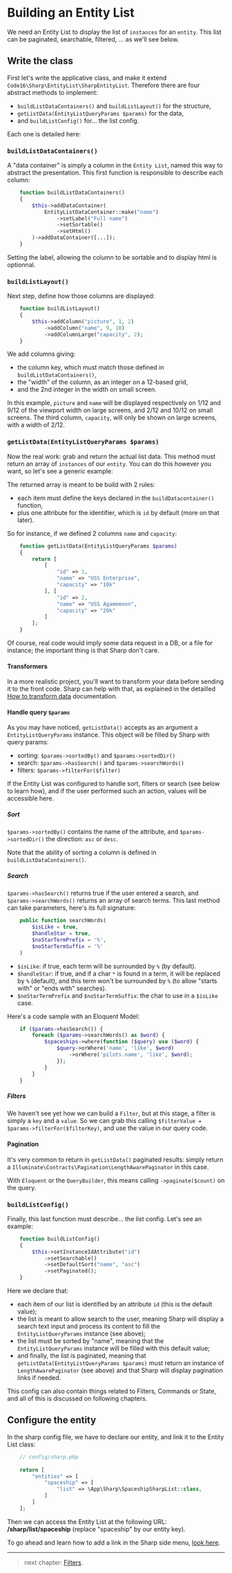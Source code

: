 # Building an Entity List

We need an Entity List to display the list of `instances` for an `entity`. This list can be paginated, searchable, filtered, ... as we'll see below.

## Write the class

First let's write the applicative class, and make it extend `Code16\Sharp\EntityList\SharpEntityList`. Therefore there are four abstract methods to implement:

- `buildListDataContainers()` and `buildListLayout()` for the structure, 
- `getListData(EntityListQueryParams $params)` for the data,
- and `buildListConfig()` for... the list config.

Each one is detailed here:

### `buildListDataContainers()`

A "data container" is simply a column in the `Entity List`, named this way to abstract the presentation. This first function is responsible to describe each column:

```php
    function buildListDataContainers()
    {
        $this->addDataContainer(
            EntityListDataContainer::make("name")
                ->setLabel("Full name")
                ->setSortable()
                ->setHtml()
        )->addDataContainer([...]);
    }
```

Setting the label, allowing the column to be sortable and to display html is optionnal.

### `buildListLayout()`

Next step, define how those columns are displayed:

```php
    function buildListLayout()
    {
        $this->addColumn("picture", 1, 2)
            ->addColumn("name", 9, 10)
            ->addColumnLarge("capacity", 2);
    }
```

We add columns giving:

- the column key, which must match those defined in `buildListDataContainers()`,
- the "width" of the column, as an integer on a 12-based grid,
- and the 2nd integer in the width on small screen.

In this example, `picture` and `name` will be displayed respectively on 1/12 and 9/12 of the viewport width on large screens, and 2/12 and 10/12 on small screens. The third column, `capacity`, will only be shown on large screens, with a width of 2/12.

### `getListData(EntityListQueryParams $params)`

Now the real work: grab and return the actual list data. This method must return an array of `instances` of our `entity`. You can do this however you want, so let's see a generic example:

The returned array is meant to be build with 2 rules:

- each item must define the keys declared in the `buildDatacontainer()` function,
- plus one attribute for the identifier, which is `id` by default (more on that later).

So for instance, if we defined 2 columns `name` and `capacity`:

```php
    function getListData(EntityListQueryParams $params)
    {
	    return [
            [
                "id" => 1,
                "name" => "USS Enterprise",
                "capacity" => "10k"
            ], [
                "id" => 2,
                "name" => "USS Agamemnon",
                "capacity" => "20k"			
            ]
        ];
    }
```

Of course, real code would imply some data request in a DB, or a file for instance; the important thing is that Sharp don't care.


#### Transformers

In a more realistic project, you'll want to transform your data before sending it to the front code. Sharp can help with that, as explained in the detailled [How to transform data](how-to-transform-data.md) documentation.

#### Handle query `$params`

As you may have noticed, `getListData()` accepts as an argument a `EntityListQueryParams` instance. This object will be filled by Sharp with query params:

- sorting: `$params->sortedBy()` and `$params->sortedDir()`
- search: `$params->hasSearch()` and `$params->searchWords()`
- filters: `$params->filterFor($filter)`

If the Entity List was configured to handle sort, filters or search (see below to learn how), and if the user performed such an action, values will be accessible here.

##### Sort

`$params->sortedBy()` contains the name of the attribute, and `$params->sortedDir()` the direction: `asc` or `desc`.

Note that the ability of sorting a column is defined in `buildListDataContainers()`.

##### Search

`$params->hasSearch()` returns true if the user entered a search, and `$params->searchWords()` returns an array of search terms. This last method can take parameters, here's its full signature:

```php
    public function searchWords(
        $isLike = true,
        $handleStar = true,
        $noStarTermPrefix = '%',
        $noStarTermSuffix = '%'
    )
```

- `$isLike`: if true, each term will be surrounded by `%` (by default).
- `$handleStar`: if true, and if a char `*` is found in a term, it will be replaced by `%` (default), and this term won't be surrounded by `%` (to allow "starts with" or "ends with" searches).
- `$noStarTermPrefix` and `$noStarTermSuffix`: the char to use in a `$isLike` case.

Here's a code sample with an Eloquent Model:

```php
    if ($params->hasSearch()) {
        foreach ($params->searchWords() as $word) {
            $spaceships->where(function ($query) use ($word) {
                $query->orWhere('name', 'like', $word)
                    ->orWhere('pilots.name', 'like', $word);
                });
            }
        }
    }
```

##### Filters

We haven't see yet how we can build a `Filter`, but at this stage, a filter is simply a `key` and a `value`. So we can grab this calling `$filterValue = $params->filterFor($filterKey)`, and use the value in our query code.

#### Pagination

It's very common to return in `getListData()` paginated results:  simply return a `Illuminate\Contracts\Pagination\LengthAwarePaginator` in this case.

With `Eloquent` or the `QueryBuilder`, this means calling `->paginate($count)` on the query.

### `buildListConfig()`

Finally, this last function must describe... the list config. Let's see an example:

```php
    function buildListConfig()
    {
        $this->setInstanceIdAttribute("id")
            ->setSearchable()
            ->setDefaultSort("name", "asc")
            ->setPaginated();
    }
```

Here we declare that:

- each item of our list is identified by an attribute `id` (this is the default value);
- the list is meant to allow search to the user, meaning Sharp will display a search text input and process its content to fill the `EntityListQueryParams` instance (see above);
- the list must be sorted by "name", meaning that the `EntityListQueryParams` instance will be filled with this default value;
- and finally, the list is paginated, meaning that `getListData(EntityListQueryParams $params)` must return an instance of `LengthAwarePaginator` (see above) and that Sharp will display pagination links if needed.

This config can also contain things related to Filters, Commands or State, and all of this is discussed on following chapters.


## Configure the entity

In the sharp config file, we have to declare our entity, and link it to the Entity List class:

```php
    // config/sharp.php
    
    return [
        "entities" => [
            "spaceship" => [
                "list" => \App\Sharp\SpaceshipSharpList::class,
            ]
        ]
    ];
```

Then we can access the Entity List at the following URL:
**/sharp/list/spaceship** (replace "spaceship" by our entity key).

To go ahead and learn how to add a link in the Sharp side menu, [look here](building-menu.md).

---

> next chapter: [Filters](filters.md).
